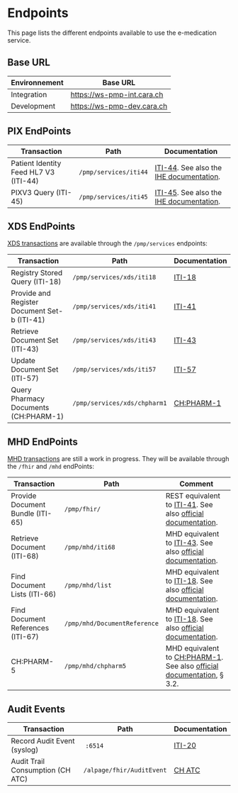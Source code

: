 # Endpoints
This page lists the different endpoints available to use the e-medication service.

## Base URL
| Environnement | Base URL |
| --- | --- |
| Integration | https://ws-pmp-int.cara.ch |
| Development | https://ws-pmp-dev.cara.ch |

## PIX EndPoints
| Transaction | Path | Documentation |
| --- | --- | --- |
|Patient Identity Feed HL7 V3 (ITI-44)|`/pmp/services/iti44`| [ITI-44](transactions/iti44.md). See also the [IHE documentation](https://profiles.ihe.net/ITI/TF/Volume2/ITI-44.html).|
|PIXV3 Query (ITI-45)|`/pmp/services/iti45`| [ITI-45](transactions/iti45.md). See also the [IHE documentation](https://profiles.ihe.net/ITI/TF/Volume2/ITI-45.html).|

## XDS EndPoints
[XDS transactions](https://profiles.ihe.net/ITI/TF/Volume1/ch-10.html) are available through the `/pmp/services` endpoints:

| Transaction | Path | Documentation |
| --- | --- | --- |
|Registry Stored Query (ITI-18)|`/pmp/services/xds/iti18`| [ITI-18](transactions/iti18.md)|
|Provide and Register Document Set-b (ITI-41)|`/pmp/services/xds/iti41`| [ITI-41](transactions/iti41.md)|
|Retrieve Document Set (ITI-43)|`/pmp/services/xds/iti43`| [ITI-43](transactions/iti43.md)|
|Update Document Set (ITI-57)|`/pmp/services/xds/iti57`| [ITI-57](transactions/iti57.md)|
|Query Pharmacy Documents (CH:PHARM-1)|`/pmp/services/xds/chpharm1`| [CH:PHARM-1](transactions/chpharm1.md)|

## MHD EndPoints
[MHD transactions](https://profiles.ihe.net/ITI/MHD/index.html) are still a work in progress. They will be available through the `/fhir` and `/mhd` endPoints:

| Transaction | Path | Comment |
| --- | --- | --- |
| Provide Document Bundle (ITI-65)|`/pmp/fhir/`|REST equivalent to [ITI-41](transactions/iti41.md). See also [official documentation](https://profiles.ihe.net/ITI/MHD/ITI-65.html).|
| Retrieve Document (ITI-68)|`/pmp/mhd/iti68`|MHD equivalent to [ITI-43](transactions/iti43.md). See also [official documentation](https://profiles.ihe.net/ITI/MHD/ITI-68.html).|
| Find Document Lists (ITI-66)|`/pmp/mhd/list`|MHD equivalent to [ITI-18](transactions/iti18.md). See also [official documentation](https://profiles.ihe.net/ITI/MHD/ITI-66.html).|
| Find Document References (ITI-67)|`/pmp/mhd/DocumentReference`|MHD equivalent to [ITI-18](transactions/iti18.md). See also [official documentation](https://profiles.ihe.net/ITI/MHD/ITI-67.html).|
| CH:PHARM-5|`/pmp/mhd/chpharm5`|MHD equivalent to [CH:PHARM-1](transactions/chpharm1.md). See also [official documentation](https://www.ihe.net/uploadedFiles/Documents/Pharmacy/IHE_Pharmacy_Suppl_CMPD.pdf), § 3.2.|

## Audit Events
| Transaction | Path | Documentation |
| --- | --- | --- |
| Record Audit Event (syslog) | `:6514` | [ITI-20](transactions/iti20.md) |
| Audit Trail Consumption (CH ATC) | `/alpage/fhir/AuditEvent` | [CH ATC](transactions/chatc.md) |
